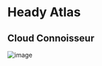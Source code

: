 # Heady Atlas
## Cloud Connoisseur

![image](https://user-images.githubusercontent.com/104687767/166182683-0e3d120c-6850-40e9-948f-bca5fbbd16c8.png)
